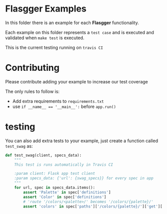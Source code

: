 # Flasgger Examples

In this folder there is an example for each **Flasgger** functionality.

Each example on this folder represents a `test case` and is executed and validated when `make test` is executed.

This is the current testing running on `travis CI`

# Contributing

Please contribute adding your example to increase our test coverage

The only rules to follow is:

- Add extra requirements to `requirements.txt`
- use `if __name__ == '__main__':` before `app.run()`

# testing

You can also add extra tests to your example, just create a function called `test_swag` as:


```python
def test_swag(client, specs_data):
    """
    This test is runs automatically in Travis CI

    :param client: Flask app test client
    :param specs_data: {'url': {swag_specs}} for every spec in app
    """
    for url, spec in specs_data.items():
        assert 'Palette' in spec['definitions']
        assert 'Color' in spec['definitions']
        # 'route '/colors/<palette>/' becomes '/colors/{palette}/'
        assert 'colors' in spec['paths']['/colors/{palette}/']['get']['tags']

```

